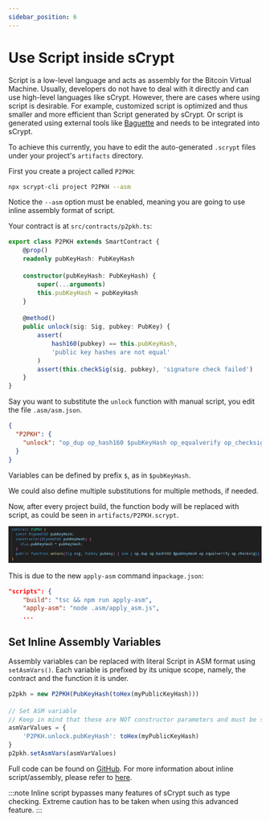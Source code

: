 ```yaml
---
sidebar_position: 6
---
```


# Use Script inside sCrypt

Script is a low-level language and acts as assembly for the Bitcoin Virtual Machine. Usually, developers do not have to deal with it directly and can use high-level languages like sCrypt. However, there are cases where using script is desirable. For example, customized script is optimized and thus smaller and more efficient than Script generated by sCrypt. Or script is generated using external tools like [Baguette](https://replit-docs.frenchfrog42.repl.co) and needs to be integrated into sCrypt.

To achieve this currently, you have to edit the auto-generated `.scrypt` files under your project's `artifacts` directory.

First you create a project called `P2PKH`:
```bash
npx scrypt-cli project P2PKH --asm
```
Notice the `--asm` option must be enabled, meaning you are going to use inline assembly format of script.

Your contract is at `src/contracts/p2pkh.ts`:

```ts
export class P2PKH extends SmartContract {
    @prop()
    readonly pubKeyHash: PubKeyHash

    constructor(pubKeyHash: PubKeyHash) {
        super(...arguments)
        this.pubKeyHash = pubKeyHash
    }

    @method()
    public unlock(sig: Sig, pubkey: PubKey) {
        assert(
            hash160(pubkey) == this.pubKeyHash,
            'public key hashes are not equal'
        )
        assert(this.checkSig(sig, pubkey), 'signature check failed')
    }
}
```

Say you want to substitute the `unlock` function with manual script, you edit the file `.asm/asm.json`.

```json
{
  "P2PKH": {
    "unlock": "op_dup op_hash160 $pubKeyHash op_equalverify op_checksig"
  }
}
```

Variables can be defined by prefix `$`, as in `$pubKeyHash`.

We could also define multiple substitutions for multiple methods, if needed.

Now, after every project build, the function body will be replaced with script, as could be seen in `artifacts/P2PKH.scrypt`.

![](../../static/img/asm.png)


This is due to the new `apply-asm` command in`package.json`:
```json
"scripts": {
    "build": "tsc && npm run apply-asm",
    "apply-asm": "node .asm/apply_asm.js",
    ...
```

## Set Inline Assembly Variables
Assembly variables can be replaced with literal Script in ASM format using `setAsmVars()`. Each variable is prefixed by its unique scope, namely, the contract and the function it is under.

```ts
p2pkh = new P2PKH(PubKeyHash(toHex(myPublicKeyHash)))

// Set ASM variable
// Keep in mind that these are NOT constructor parameters and must be set separately.
asmVarValues = {
    'P2PKH.unlock.pubKeyHash': toHex(myPublicKeyHash)
}
p2pkh.setAsmVars(asmVarValues)
```

Full code can be found on [GitHub](https://github.com/sCrypt-Inc/boilerplate/blob/master/src/contracts/asmDemo.ts).
For more information about inline script/assembly, please refer to [here](https://scryptdoc.readthedocs.io/en/latest/asm.html).

:::note
Inline script bypasses many features of sCrypt such as type checking. Extreme caution has to be taken when using this advanced feature.
:::